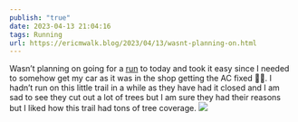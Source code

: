 ```yaml
---
publish: "true"
date: 2023-04-13 21:04:16
tags: Running
url: https://ericmwalk.blog/2023/04/13/wasnt-planning-on.html
---
```


Wasn’t planning on going for a [run](http://www.strava.com/activities/8885699379) to today and took it easy since I needed to somehow get my car as it was in the shop getting the AC fixed 🤦‍♂️. I hadn’t run on this little trail in a while as they have had it closed and I am sad to see they cut out a lot of trees but I am sure they had their reasons but I liked how this trail had tons of tree coverage.
![](https://ericmwalk.blog/uploads/2023/e3d824d085.jpg)
